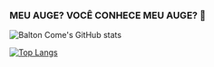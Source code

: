 ### MEU AUGE? VOCÊ CONHECE MEU AUGE? 👋

<!--
**baltonCome/baltonCome** is a ✨ _special_ ✨ repository because its `README.md` (this file) appears on your GitHub profile.

Here are some ideas to get you started:

- 🔭 I’m currently working on ...
- 🌱 I’m currently learning ...
- 👯 I’m looking to collaborate on ...
- 🤔 I’m looking for help with ...
- 💬 Ask me about ...
- 📫 How to reach me: ...
- 😄 Pronouns: ...
- ⚡ Fun fact: ...
-->
![Balton Come's GitHub stats](https://github-readme-stats.vercel.app/api?username=baltonCome&show_icons=true&theme=tokyonight)

[![Top Langs](https://github-readme-stats.vercel.app/api/top-langs/?username=baltonCome&langs_count=10&show_icons=true&theme=tokyonight&layout=compact)](https://github.com/baltonCome/github-readme-stats)
